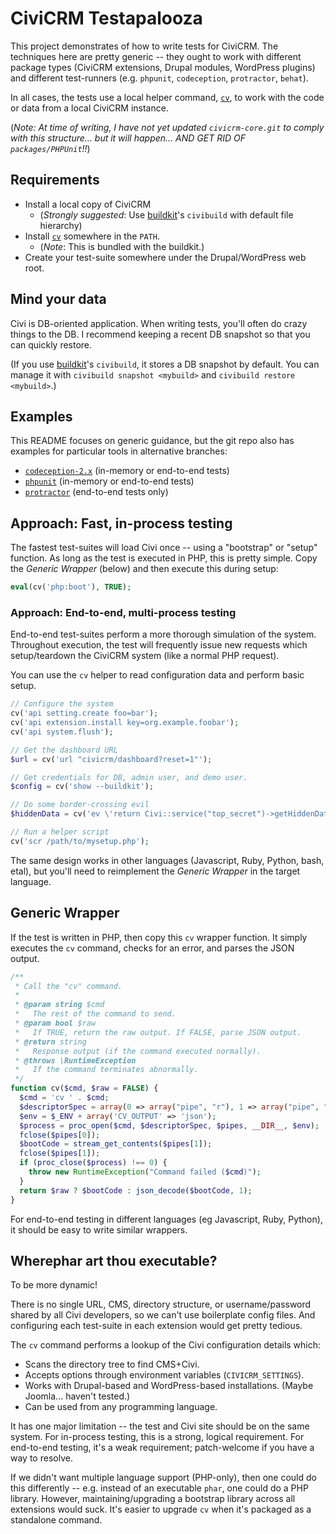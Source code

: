 # CiviCRM Testapalooza

This project demonstrates of how to write tests for CiviCRM.  The techniques here are pretty
generic -- they ought to work with different package types (CiviCRM extensions, Drupal modules,
WordPress plugins) and different test-runners (e.g.  `phpunit`, `codeception`, `protractor`,
`behat`).

In all cases, the tests use a local helper command, [`cv`](https://github.com/civicrm/cv), to work
with the code or data from a local CiviCRM instance.

(*Note: At time of writing, I have not yet updated `civicrm-core.git` to comply with this
structure...  but it will happen... AND GET RID OF `packages/PHPUnit`!!*)

## Requirements

 * Install a local copy of CiviCRM
   * (*Strongly suggested*: Use [buildkit](https://github.com/civicrm/civicrm-buildkit/)'s `civibuild` with default file hierarchy)
 * Install [`cv`](https://github.com/civicrm/cv) somewhere in the `PATH`.
   * (*Note*: This is bundled with the buildkit.)
 * Create your test-suite somewhere under the Drupal/WordPress web root.

## Mind your data

Civi is DB-oriented application.  When writing tests, you'll often do crazy things to the DB.  I
recommend keeping a recent DB snapshot so that you can quickly restore.

(If you use [buildkit](https://github.com/civicrm/civicrm-buildkit/)'s `civibuild`, it stores a
DB snapshot by default.  You can manage it with `civibuild snapshot <mybuild>` and `civibuild
restore <mybuild>`.)

## Examples

This README focuses on generic guidance, but the git repo also has examples for particular tools in
alternative branches:

 * [`codeception-2.x`](https://github.com/civicrm/org.civicrm.testapalooza/tree/codeception-2.x) (in-memory or end-to-end tests)
 * [`phpunit`](https://github.com/civicrm/org.civicrm.testapalooza/tree/phpunit) (in-memory or end-to-end tests)
 * [`protractor`](https://github.com/civicrm/org.civicrm.testapalooza/tree/protractor) (end-to-end tests only)

## Approach: Fast, in-process testing

The fastest test-suites will load Civi once -- using a "bootstrap" or "setup" function.  As long as
the test is executed in PHP, this is pretty simple.  Copy the *Generic Wrapper* (below) and
then execute this during setup:

```php
eval(cv('php:boot'), TRUE);
```

### Approach: End-to-end, multi-process testing

End-to-end test-suites perform a more thorough simulation of the system.  Throughout execution, the
test will frequently issue new requests which setup/teardown the CiviCRM system (like a normal PHP
request).

You can use the `cv` helper to read configuration data and perform basic setup.

```php
// Configure the system
cv('api setting.create foo=bar');
cv('api extension.install key=org.example.foobar');
cv('api system.flush');

// Get the dashboard URL
$url = cv('url "civicrm/dashboard?reset=1"');

// Get credentials for DB, admin user, and demo user.
$config = cv('show --buildkit');

// Do some border-crossing evil
$hiddenData = cv('ev \'return Civi::service("top_secret")->getHiddenData();\'');

// Run a helper script
cv('scr /path/to/mysetup.php');
```

The same design works in other languages (Javascript, Ruby, Python, bash, etal), but you'll need to
reimplement the *Generic Wrapper* in the target language.

## Generic Wrapper

If the test is written in PHP, then copy this `cv` wrapper function.  It simply executes the `cv`
command, checks for an error, and parses the JSON output.

```php
/**
 * Call the "cv" command.
 *
 * @param string $cmd
 *   The rest of the command to send.
 * @param bool $raw
 *   If TRUE, return the raw output. If FALSE, parse JSON output.
 * @return string
 *   Response output (if the command executed normally).
 * @throws \RuntimeException
 *   If the command terminates abnormally.
 */
function cv($cmd, $raw = FALSE) {
  $cmd = 'cv ' . $cmd;
  $descriptorSpec = array(0 => array("pipe", "r"), 1 => array("pipe", "w"), 2 => STDERR);
  $env = $_ENV + array('CV_OUTPUT' => 'json');
  $process = proc_open($cmd, $descriptorSpec, $pipes, __DIR__, $env);
  fclose($pipes[0]);
  $bootCode = stream_get_contents($pipes[1]);
  fclose($pipes[1]);
  if (proc_close($process) !== 0) {
    throw new RuntimeException("Command failed ($cmd)");
  }
  return $raw ? $bootCode : json_decode($bootCode, 1);
}
```

For end-to-end testing in different languages (eg Javascript, Ruby, Python), it should be easy to
write similar wrappers.

## Wherephar art thou executable?

To be more dynamic!

There is no single URL, CMS, directory structure, or username/password shared by all Civi
developers, so we can't use boilerplate config files.  And configuring each test-suite in each
extension would get pretty tedious.

The `cv` command performs a lookup of the Civi configuration details which:

 * Scans the directory tree to find CMS+Civi.
 * Accepts options through environment variables (`CIVICRM_SETTINGS`).
 * Works with Drupal-based and WordPress-based installations. (Maybe Joomla... haven't tested.)
 * Can be used from any programming language.

It has one major limitation -- the test and Civi site should be on the same system.  For in-process
testing, this is a strong, logical requirement.  For end-to-end testing, it's a weak requirement;
patch-welcome if you have a way to resolve.

If we didn't want multiple language support (PHP-only), then one could do this differently -- e.g. instead
of an executable `phar`, one could do a PHP library. However, maintaining/upgrading a bootstrap library
across all extensions would suck. It's easier to upgrade `cv` when it's packaged as a standalone command.
